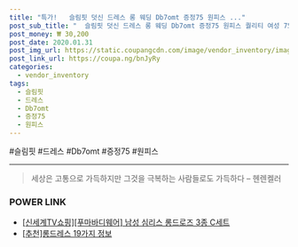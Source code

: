 ```yaml
--- 
title: "특가!   슬림핏 덧신 드레스 롱 웨딩 Db7omt 증정75 원피스 ..." 
post_sub_title: "  슬림핏 덧신 드레스 롱 웨딩 Db7omt 증정75 원피스 퀄리티 여성 75" 
post_money: ₩ 30,200 
post_date: 2020.01.31 
post_img_url: https://static.coupangcdn.com/image/vendor_inventory/images/2019/01/21/16/5/816b57be-42e7-499d-a59b-ba8bb01744d9.jpg 
post_link_url: https://coupa.ng/bnJyRy 
categories: 
  - vendor_inventory 
tags: 
  - 슬림핏 
  - 드레스 
  - Db7omt 
  - 증정75 
  - 원피스 
--- 
```

  #슬림핏 #드레스 #Db7omt #증정75 #원피스 
<hr> 

> 세상은 고통으로 가득하지만 그것을 극복하는 사람들로도 가득하다 – 헨렌켈러 


### POWER LINK

* <a href="https://blog.naver.com/fasyy4321/221786784862" target="_blank">[신세계TV쇼핑][푸마바디웨어] 남성 심리스 롱드로즈 3종 C세트</a>
* <a href="https://blog.naver.com/fasyy4321/221791237414" target="_blank">[추천]롱드레스 19가지 정보</a>
